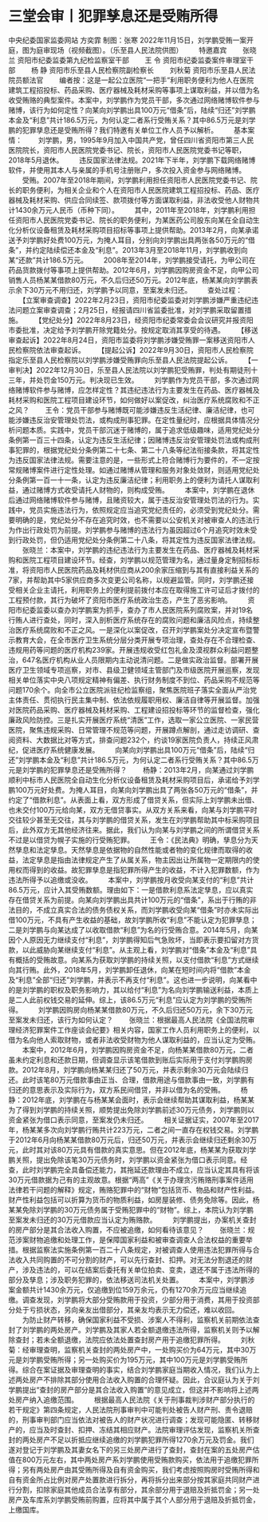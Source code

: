 # 三堂会审丨犯罪孳息还是受贿所得

中央纪委国家监委网站 方奕霏
制图：张寒
2022年11月15日，刘学鹏受贿一案开庭，图为庭审现场（视频截图）。（乐至县人民法院供图）
　　特邀嘉宾
　　张晓兰 资阳市纪委监委第九纪检监察室干部
　　王 令 资阳市纪委监委案件审理室干部
　　杨 静 资阳市乐至县人民检察院副检察长
　　刘秋菊 资阳市乐至县人民法院员额法官
　　编者按：这是一起公立医院“一把手”利用职务便利为他人在医院建筑工程招投标、药品采购、医疗器械及耗材采购等事项上谋取利益，并以借为名收受贿赂的典型案件。本案中，刘学鹏作为党员干部，多次通过网络赌博软件参与赌博，该行为如何定性？向某向刘学鹏出具100万元“借条”后，陆续“归还”刘学鹏本金及“利息”共计186.5万元，为何认定二者系行受贿关系？其中86.5万元是刘学鹏的犯罪孳息还是受贿所得？我们特邀有关单位工作人员予以解析。
　　基本案情：
　　刘学鹏，男，1995年9月加入中国共产党，曾任四川省资阳市第三人民医院院长，资阳市人民医院党委书记、院长，资阳市人民医院党委书记等职，2018年5月退休。
　　违反国家法律法规。2021年下半年，刘学鹏下载网络赌博软件，并使用其本人与亲属的手机号注册账户，多次投入资金参与网络赌博。
　　受贿。2007年至2018年期间，刘学鹏利用担任资阳市人民医院党委书记、院长的职务便利，为相关企业和个人在资阳市人民医院建筑工程招投标、药品、医疗器械及耗材采购、供应合同续签、款项拨付等方面谋取利益，非法收受他人财物共计1430余万元人民币（币种下同）。
　　其中，2011年至2018年，刘学鹏利用担任资阳市人民医院党委书记、院长的职务便利，为某医药公司股东向某在全自动生化分析仪设备租赁及耗材采购项目招标等事项上提供帮助。2013年2月，向某承诺送予刘学鹏好处费100万元，为掩人耳目，分别向刘学鹏出具两张各50万元的“借条”，并约定陆续偿还本金及“利息”。2013年3月至2018年11月，刘学鹏收到向某“还款”共计186.5万元。
　　2008年至2014年，刘学鹏接受请托，为甲公司在药品货款拨付等事项上提供帮助。2012年6月，刘学鹏因购房资金不足，向甲公司销售人员杨某某借款80万元，不久后归还50万元。2012年底，杨某某向刘学鹏表示余下30万元不用归还，刘学鹏予以同意，至案发未归还。
　　查处过程：
　　【立案审查调查】2022年2月23日，资阳市纪委监委对刘学鹏涉嫌严重违纪违法问题立案审查调查；2月25日，经报请四川省监委批准，对刘学鹏采取留置措施。
　　【党纪处分】2022年8月23日，经资阳市纪委常委会会议研究并报资阳市委批准，决定给予刘学鹏开除党籍处分。按规定取消其享受的待遇。
　　【移送审查起诉】2022年8月24日，资阳市监委将刘学鹏涉嫌受贿罪一案移送资阳市人民检察院依法审查起诉。
　　【提起公诉】2022年9月30日，资阳市人民检察院指定乐至县人民检察院以刘学鹏涉嫌受贿罪向乐至县人民法院提起公诉。
　　【一审判决】2022年12月30日，乐至县人民法院以刘学鹏犯受贿罪，判处有期徒刑十三年，并处罚金150万元。判决现已生效。
　　刘学鹏作为党员干部，多次通过网络赌博软件参与赌博，应怎样定性？其违纪违法行为主要发生在药品、医疗器械及耗材采购和医院工程项目建设环节，如何做好以案促改，纠治医疗系统腐败和不正之风？
　　王令：党员干部参与赌博既可能涉嫌违反生活纪律、廉洁纪律，也可能涉嫌违反治安管理处罚法，或构成刑事犯罪。在定性量纪时，应根据具体情况分析问题本质。实践中，党员干部沉迷于赌博的，属于追求低级趣味，适用党纪处分条例第一百三十四条，认定为违反生活纪律；因赌博违反治安管理处罚法或构成刑事犯罪的，根据党纪处分条例第二十七条、第二十八条等纪法衔接条款，将其定性为违反国家法律法规。需要注意的是，一些形式上符合赌博行为要件的，不一定按常规赌博案件进行定性处理。如通过赌博从管理和服务对象处敛财，则适用党纪处分条例第一百一十一条，认定为违反廉洁纪律；利用职务上的便利为请托人谋取利益，通过赌博方式收受请托人财物的，则构成受贿。
　　本案中，刘学鹏在退休后通过网络赌博软件参与赌博，且赌资较大，属于违反治安管理处罚法的行为。实践中，党员实施违法行为，依照规定应当追究党纪责任的，必须受到党纪处分。需要明确的是，党纪处分不存在追究时效，也不需要以公安机关对被审查人的违法行为作出行政处罚为前提。刘学鹏参与赌博的违法行为虽因超过6个月追究时效未受到行政处罚，但仍适用党纪处分条例第二十八条，将其定性为违反国家法律法规。
　　张晓兰：本案中，刘学鹏的违纪违法行为主要发生在药品、医疗器械及耗材采购和医院工程项目建设环节。经查，刘学鹏以规范管理为名，通过量身定制招标标准，将资阳市人民医院药品及耗材供应商从200余家压缩到与其有直接利益关系的7家，并帮助其中5家供应商多次变更公司名称，以规避监管。同时，刘学鹏还接受相关企业主请托，利用职务上的便利提前拨付本应在取得施工许可证后才拨付的工程预付款，其行为破坏了资阳市医疗系统政治生态，产生了恶劣影响。
　　资阳市纪委监委以查办刘学鹏案为抓手，查办了市人民医院系列腐败案，并对19名行贿人进行查处，同时，深入剖析医疗系统存在的腐败问题和廉洁风险点，持续整治医疗系统腐败和不正之风。一是深化以案促改，召开刘学鹏案处分决定宣布暨警示教育大会，在全市医疗卫生系统分层分类开展专项治理，查处存在不合理检查、违规用药等问题的医疗机构239家。开展违规收受红包礼金及漠视群众利益问题整治，647名医疗机构从业人员限期内主动说清问题。二是做实政治监督。部署开展医疗卫生领域专项巡察，对市、县级卫健领域主管部门及市级医院开展巡察，发现相关单位落实中央八项规定精神有偏差、执行财务制度不到位、药品采购不规范等问题170余个。向全市公立医院派驻纪检监察组，聚焦医院班子落实全面从严治党主体责任、贯彻执行民主集中制、依法依规履职用权、廉洁自律等开展监督。加强对医院药品采购、医疗器械及耗材采购、工程建设招投标等环节的监督检查，强化廉政风险防控。三是扎实开展医疗系统“清医”工作，选取一家公立医院、一家民营医院，聚焦违规采购、日常管理不规范等问题，开展蹲点解剖，通过走访调研、查阅资料、大数据比对等方式，排查问题232个，约谈19家医院负责人，持续正风肃纪，促进医疗系统健康发展。
　　向某向刘学鹏出具100万元“借条”后，陆续“归还”刘学鹏本金及“利息”共计186.5万元，为何认定二者系行受贿关系？其中86.5万元是刘学鹏的犯罪孳息还是受贿所得？
　　杨静：2013年2月，向某通过刘学鹏顺利中标市人民医院全自动生化分析仪设备租赁及耗材采购项目后，承诺给予刘学鹏100万元好处费。为掩人耳目，向某向刘学鹏出具了两张各50万元的“借条”，并约定了“借款利息”。从表面上看，双方形成了借贷关系，但实际上刘学鹏未出借、也未交付100万元给向某，双方无借贷事实。从双方关系来看，向某与刘学鹏平时交往较少甚至无交往，其与刘学鹏的借贷关系，发生在刘学鹏帮助其中标采购项目后，此外双方无其他经济往来。据此，我们认为向某与刘学鹏之间的所谓借贷关系不过是以借贷为幌子实施的行受贿犯罪。
　　王令：《民法典》明确，孳息分为天然孳息和法定孳息。天然孳息是依据物的自然性能或者物的变化规律而取得的收益，法定孳息是指由法律规定产生了从属关系，物主因出让所属物一定期限内的使用权而得到的收益。故犯罪孳息是指犯罪所得产生的收益，不计入犯罪数额，作为违法所得予以追缴或没收。
　　本案中，刘学鹏按月收受向某支付的“利息”共计86.5万元，应计入其受贿数额。理由如下：一是借款利息系法定孳息，应以真实存在借贷关系为前提。向某向刘学鹏出具共计100万元的“借条”，系出于行贿的非法目的，不成立真实合法的债务债权关系，而刘学鹏收受向某“借条”时亦未实际出借100万元，不具有产生收益的基础，故刘学鹏所收“利息”不能认定为犯罪孳息；二是刘学鹏与向某达成了以收取借款“利息”为名的行受贿合意。2014年5月，向某因个人原因无力继续支付“利息”，刘学鹏得知后气急败坏，当即表示要扣留对方货款，以此威胁向某继续支付“利息”。从主观上看，刘学鹏对“借条”本金及“利息”具有概括的受贿故意。向某系为获取刘学鹏的持续关照，以支付借款“利息”方式继续向其行贿。此外，2018年5月，刘学鹏卸任退休，向某在短时间内将“借款”本金及“利息”全部“归还”刘学鹏，并表示不再支付“利息”。这也进一步说明，向某看中的是刘学鹏的职权及职务影响力，其以给付“利息”为名向刘学鹏输送利益，本质上是二人此前权钱交易的延伸。综上，该86.5万元“利息”应认定为刘学鹏的受贿所得。
　　刘学鹏因购房向杨某某借款80万元，不久后归还50万元，余下30万元至案发未归还，该行为如何认定？
　　张晓兰：根据最高人民法院《全国法院审理经济犯罪案件工作座谈会纪要》相关内容，国家工作人员利用职务上的便利，以借为名向他人索取财物，或者非法收受财物为他人谋取利益的，应当认定为受贿。
　　本案中，2012年6月，刘学鹏因购房资金不足，向杨某某借款80万元，二者虽未约定利息和还款日期，但调查显示该笔借款到账后实际用于支付刘学鹏购房款。2012年8月，刘学鹏向杨某某归还了50万元，并表示剩余30万元会陆续归还。此时该笔80万元借款事由正当、合理，借款用途与借款事由一致，刘学鹏有归还的意思表示及实际行为，双方系民间借贷，并非以借为名的受贿。
　　杨静：2012年底，刘学鹏在与杨某某会面时，表示会继续帮助其谋取利益，杨某某为了得到刘学鹏的持续关照，顺势提出免除刘学鹏前述30万元债务，刘学鹏则以资金紧张为借口表示同意，至案发仍未归还。
　　相关证据证实，2007年至2017年，杨某某多次向刘学鹏行贿共计223万元，二者之间一直存在权钱交易。刘学鹏于2012年6月向杨某某借款80万元后，归还50万元，并表示会继续归还剩余30万元，此时其对该80万元具有借款的真实意思。但在2012年底，杨某某为获取刘学鹏关照，提出免除该笔30万元债务时，刘学鹏以资金紧张为借口表示同意。经查，此时刘学鹏完全具备偿还能力，其拖延还款理由不成立，应当认定其具有将该30万元借款据为己有的主观故意。根据“两高”《关于办理贪污贿赂刑事案件适用法律若干问题的解释》规定，贿赂犯罪中的“财物”包括货币、物品和财产性利益。财产性利益包括可以折算为货币的物质利益，如房屋装修、债务免除等。因此，杨某某免除刘学鹏的30万元债务属于受贿犯罪中的“财物”。综上，本院认为刘学鹏至案发未归还的30万元借款应当认定为贿赂款。
　　刘学鹏提出，办案机关查封的房产部分是其合法收入购置，不应被追缴，如何看待该意见？
　　张晓兰：规范涉案财物追缴和处理工作，是保障国家利益和被审查调查人合法权益的重要举措。根据监察法实施条例第一百二十八条规定，对被调查人使用违法犯罪所得与合法收入共同购置的不可分割的财产，可以先行查封、扣押。对无法分割退还的财产，涉及违法的，可以在结案后委托有关单位拍卖、变卖，退还不属于违法所得的部分及孳息；涉及职务犯罪的，依法移送司法机关处置。
　　本案中，刘学鹏涉案金额共计1430余万元，仅追缴到位159万余元，仍有1270余万元应当继续追缴。调查发现，刘学鹏将大部分受贿款用于投资，少部分用于消费，其用于投资部分处于亏损状态，另向亲友出借部分，其亲友均表示无力偿还，难以收回。
　　为防止财产转移，确保国家利益不受损、涉案人不得利，监察机关前期依法查封了刘学鹏的两处房产。刘学鹏及其家人若全额退缴违法所得，监察机关则予以解除查封；若未全额退缴，法院应依法处置查封房产用于追缴犯罪所得。
　　刘秋菊：经审理查明，监察机关查封的两处房产中，一处购买价为64万元，其中30万元是刘学鹏受贿所得；另一处购买价为195万元，其中100万元是刘学鹏受贿所得。综合在案证据及审理查明的事实，结合刘学鹏家庭当期收入情况，我们认为上述两处房产不排除其部分使用合法收入购置的合理怀疑。因此，合议庭认为关于刘学鹏提出“查封的房产部分是其合法收入购置”的意见成立，但这并不影响将上述两处房产纳入追缴范围。
　　根据最高人民法院《关于刑事裁判涉财产部分执行的若干规定》第四条规定，人民法院刑事审判中可能判处被告人财产刑、责令退赔的，刑事审判部门应当依法对被告人的财产状况进行调查；发现可能隐匿、转移财产的，应当及时查封、扣押、冻结其相应财产。法院审理评估发现，监察机关所查封的两处房产不足以折抵应继续追缴的刘学鹏犯罪所得1270余万元及罚金。我们遂对登记于刘学鹏及其妻女名下的另三处房产进行了查封，查封在案的五处房产估值在800万元左右，其中两处房产系刘学鹏使用受贿款购买，依法用于追缴犯罪所得；另有两处房产由其受贿所得及自有资金购买，我们考虑按照购房时受贿所得和自有资金所占比例对房产处置款进行拆分，再将拆分出来部分按其家庭共同财产进行分割，扣除家庭其他成员合法享有部分，其余部分用于退赔及折抵罚金；另一处房产及车库系刘学鹏受贿前购置，应将其中属于其个人部分用于退赔及折抵罚金，上缴国库。